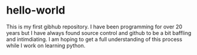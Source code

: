 # hello-world
This is my first gibhub repository. I have been programming for over 20 years but I have always found source control and github to be a bit baffling and intimdiating. I am hoping to get a full understanding of this process while I work on learning python. 

